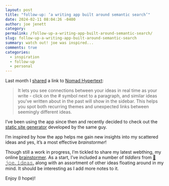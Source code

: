 ```yaml
---
layout: post
title: "follow-up: ‘a writing app built around semantic search’"
date: 2024-02-11 08:04:26 -0400
author: joe jenett
category: 
permalink: /follow-up-a-writing-app-built-around-semantic-search/
slug: follow-up-a-writing-app-built-around-semantic-search
summary: watch out! joe was inspired...
comments: true
categories:
  - inspiration
  - follow-up
  - personal
---
```

Last month I <a href="/a-writing-app-built-around-semantic-search/">shared</a> a link to <a href="https://nomadhypertext.nicholaschen.io/">Nomad Hypertext</a>:
<blockquote><p>It lets you see connections between your ideas in real time as your write - click on the # symbol next to a paragraph, and similar ideas you've written about in the past will show in the sidebar. This helps you spot both recurring themes and unexpected links between seemingly different ideas.</p></blockquote>
I’ve been using the app since then and recently decided to check out the <a href="https://github.com/nichwch/yurt">static site generator</a> developed by the same guy.

I’m inspired by how the app helps me gain new insights into my scattered ideas and yes, it’s a most effective _brainstormer_!

Though still a work in progress, I’m tickled to share my latest webthing, my online <a href="https://brainstormer.joejenett.com">brainstormer</a>. As a start, I’ve included a number of _tiddlers_ from <a title="🌱 𝚓𝚘𝚎. 𝚒𝚍𝚎𝚊𝚜." href="https://ideas.joejenett.com/">🌱 𝚓𝚘𝚎. 𝚒𝚍𝚎𝚊𝚜.</a> along with an assortment of other ideas floating around in my mind. It should be interesting as I add more notes to it.

Enjoy (I hope)!





<a href="https://brid.gy/publish/mastodon"></a>